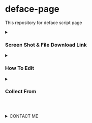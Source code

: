 # deface-page
This repository for  deface script page

<details id="missing-code-coverage">
  <summary><h3>Screen Shot & File Download Link</h3></summary>
#cat dance
<img src="https://github.com/RS-YAAD/deface-page/blob/main/ss/Screenshot_20220531-091443.jpg" alt="cat">

<a href="https://htmlpreview.github.io/?https://github.com/RS-YAAD/deface-page/blob/main/cat.html?">View Page</a><br><a href="https://raw.githubusercontent.com/RS-YAAD/deface-page/main/cat.html">View Code</a><br><a href="https://minhaskamal.github.io/DownGit/#/home?url=https://github.com/RS-YAAD/deface-page/blob/main/cat.html">Download File</a>


#404
<img src="https://github.com/RS-YAAD/deface-page/blob/main/ss/Screenshot_20220530-192944.jpg" alt="404">

<a href="https://htmlpreview.github.io/?https://github.com/RS-YAAD/deface-page/blob/main/404.html">View Page</a><br><a href="https://raw.githubusercontent.com/RS-YAAD/deface-page/main/404.html">View Code</a><br><a href="https://minhaskamal.github.io/DownGit/#/home?url=https://github.com/RS-YAAD/deface-page/blob/main/404.html">Download File</a>


#Terminal
<img src="https://github.com/RS-YAAD/deface-page/blob/main/ss/Screenshot_20220530-194557.jpg" alt="t">

<a href="https://htmlpreview.github.io/?https://github.com/RS-YAAD/deface-page/blob/main/Terminal.html">View Page</a><br><a href="https://raw.githubusercontent.com/RS-YAAD/deface-page/main/Terminal.html">View Code</a><br><a href="https://minhaskamal.github.io/DownGit/#/home?url=https://github.com/RS-YAAD/deface-page/blob/main/Terminal.html">Download File</a>


#torch
<img src="https://github.com/RS-YAAD/deface-page/blob/main/ss/Screenshot_20220530-232912.jpg" alt="">

<a href="https://htmlpreview.github.io/?https://github.com/RS-YAAD/deface-page/blob/main/torch.html?">View Page</a><br><a href="https://raw.githubusercontent.com/RS-YAAD/deface-page/main/torch.html">View Code</a><br><a href="https://minhaskamal.github.io/DownGit/#/home?url=https://github.com/RS-YAAD/deface-page/blob/main/torch.html">Download File</a>


#vibrate
<img src="https://github.com/RS-YAAD/deface-page/blob/main/ss/Screenshot_20220530-235625.jpg" alt="vibrate">

<a href="https://htmlpreview.github.io/?https://github.com/RS-YAAD/deface-page/blob/main/vibrate.html?">View Page</a><br><a href="https://raw.githubusercontent.com/RS-YAAD/deface-page/main/vibrate.html">View Code</a><br><a href="https://minhaskamal.github.io/DownGit/#/home?url=https://github.com/RS-YAAD/deface-page/blob/main/vibrate.html">Download File</a>


#animation
<img src="https://github.com/RS-YAAD/deface-page/blob/main/ss/Screenshot_20220530-193854.jpg" alt="a1">

<a href="https://htmlpreview.github.io/?https://github.com/RS-YAAD/deface-page/blob/main/animation.html">View Page</a><br><a href="https://raw.githubusercontent.com/RS-YAAD/deface-page/main/animation.html">View Code</a><br><a href="https://minhaskamal.github.io/DownGit/#/home?url=https://github.com/RS-YAAD/deface-page/blob/main/animation.html">Download File</a>


#Animation 2
<img src="https://github.com/RS-YAAD/deface-page/blob/main/ss/Screenshot_20220530-195043.jpg" alt="a2">

<a href="https://htmlpreview.github.io/?https://github.com/RS-YAAD/deface-page/blob/main/animation2.html">View Page</a><br><a href="https://raw.githubusercontent.com/RS-YAAD/deface-page/main/animation2.html">View Code</a><br><a href="https://minhaskamal.github.io/DownGit/#/home?url=https://github.com/RS-YAAD/deface-page/blob/main/animation2.html">Download File</a>


#Animation 3
<img src="https://github.com/RS-YAAD/deface-page/blob/main/ss/Screenshot_20220531-000602.jpg" alt="a3">

<a href="https://htmlpreview.github.io/?https://github.com/RS-YAAD/deface-page/blob/main/animation3.html?">View Page</a><br><a href="https://raw.githubusercontent.com/RS-YAAD/deface-page/main/animation3.html">View Code</a><br><a href="https://minhaskamal.github.io/DownGit/#/home?url=https://github.com/RS-YAAD/deface-page/blob/main/animation3.html">Download File</a>


#Animation 4
<img src="https://github.com/RS-YAAD/deface-page/blob/main/ss/Screenshot_20220530-195709.jpg" alt="a4">

<a href="https://htmlpreview.github.io/?https://github.com/RS-YAAD/deface-page/blob/main/animation4.html">View Page</a><br><a href="https://raw.githubusercontent.com/RS-YAAD/deface-page/main/animation4.html">View Code</a><br><a href="https://minhaskamal.github.io/DownGit/#/home?url=https://github.com/RS-YAAD/deface-page/blob/main/animation4.html">Download File</a>


#
<img src="https://github.com/RS-YAAD/deface-page/blob/main/ss/" alt="">

<a href="https://htmlpreview.github.io/?https://github.com/RS-YAAD/deface-page/blob/main/.html?">View Page</a><br>
<br><a href="https://raw.githubusercontent.com/RS-YAAD/deface-page/main/.html">View Code</a><br>
<a href="https://minhaskamal.github.io/DownGit/#/home?url=https://github.com/RS-YAAD/deface-page/blob/main/.html">Download File</a>

</details>

<details id="missing-code-coverage">
  <summary><h3>How To Edit</h3></summary>
<li>Download deface file</li>
<li>Install HTML editor APK</li>
<li>Open APK & open file</li>
<li>Find RS-YAAD & replace</li>

</details>

<details id="missing-code-coverage">
  <summary><h3>Collect From</h3></summary>
<a href="https://deface.prinsh.com">Prins</a>
</details>


<br><details id="missing-code-coverage">
<summary>CONTACT ME</summary><br>
<details id="missing-code-coverage">
<summary>FACEBOOK</summary><a href="https://www.facebook.com/its.rs.yaad"><img align="left" title="Facebook" alt="Facebook" width="30px" src="https://github.com/RS-YAAD/RS-YAAD/blob/main/pic/facebook.png" />FACEBOOK</a><br><br>
</details>
<details id="missing-code-coverage">
<summary>MESSENGER</summary><a href="https://m.me/its.rs.yaad"><img align="left" title="Messenger" alt="Messenger" width="30px" src="https://github.com/RS-YAAD/RS-YAAD/blob/main/pic/messenger.png" />MESSENGER</a><br><br>                     
</details>
<details id="missing-code-coverage">
<summary>GMAIL</summary><a href="mailto: its.rs.yaad@gmail.com"><img align="left" title="Gmail" alt="Gmail" width="30px" src="https://github.com/RS-YAAD/RS-YAAD/blob/main/pic/gmail.png" />GMAIL</a><br><br>
</details>
<details id="missing-code-coverage">
<summary>GITHUB</summary><a href="https://github.com/RS-YAAD"><img align="left" title="Github" alt="Github" width="30px" src="https://github.com/RS-YAAD/RS-YAAD/blob/main/pic/github.png" />GITHUB</a>
</details>
</details>
